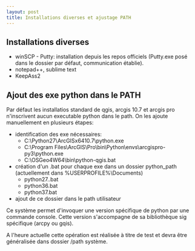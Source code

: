 ```yaml
---
layout: post
title: Installations diverses et ajustage PATH
---
```


## Installations diverses

* winSCP - Putty: installation depuis les repos officiels (Putty.exe posé dans le dossier par défaut, communication établie).
* notepad++, sublime text
* KeepAss2

## Ajout des exe python dans le PATH

Par défaut les installatios standard de qgis, arcgis 10.7 et arcgis pro n'inscrivent aucun executable python dans le path. On les ajoute manuellement en plusieurs étapes:
* identification des exe nécessaires: 
  - C:\Python27\ArcGISx6410.7\python.exe
  - C:\Program Files\ArcGIS\Pro\bin\Python\envs\arcgispro-py3\python.exe
  - C:\OSGeo4W64\bin\python-qgis.bat
* création d'un .bat pour chaque exe dans un dossier python_path (actuellement dans %USERPROFILE%\Documents)
  - python27..bat
  - python36.bat
  - python37.bat
* ajout de ce dossier dans le path utilisateur

Ce système permet d'invoquer une version spécifique de python par une commande console. Cette version s'accompagne de sa bibliothèque sig spécifique (arcpy ou gqis).

A l'heure actuelle cette opération est réalisée à titre de test et devra être généralisée dans dossier /path système.
